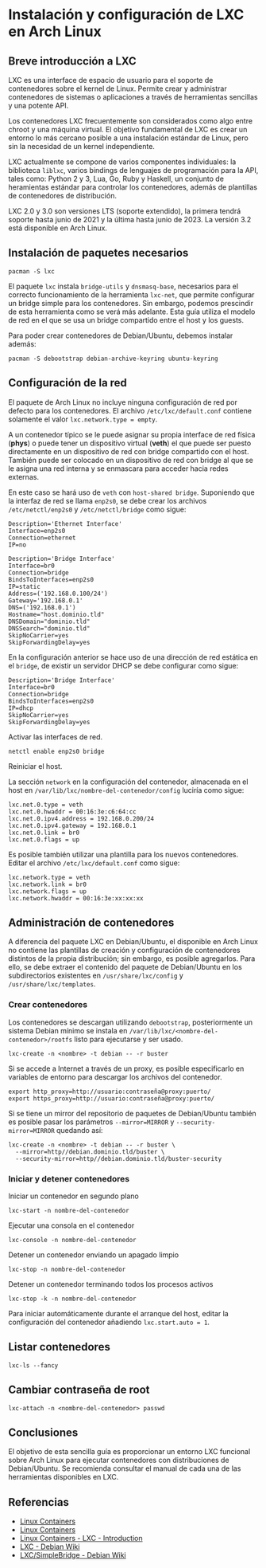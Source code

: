 # Instalación y configuración de LXC en Arch Linux

## Breve introducción a LXC

LXC es una interface de espacio de usuario para el soporte de contenedores sobre el kernel de Linux. Permite crear y administrar contenedores de sistemas o aplicaciones a través de herramientas sencillas y una potente API.

Los contenedores LXC frecuentemente son considerados como algo entre chroot y una máquina virtual. El objetivo fundamental de LXC es crear un entorno lo más cercano posible a una instalación estándar de Linux, pero sin la necesidad de un kernel independiente.

LXC actualmente se compone de varios componentes individuales: la biblioteca `liblxc`, varios bindings de lenguajes de programación para la API, tales como: Python 2 y 3, Lua, Go, Ruby y Haskell, un conjunto de heramientas estándar para controlar los contenedores, además de plantillas de contenedores de distribución.

LXC 2.0 y 3.0 son versiones LTS (soporte extendido), la primera tendrá soporte hasta junio de 2021 y la última hasta junio de 2023. La versión 3.2 está disponible en Arch Linux.

## Instalación de paquetes necesarios

```
pacman -S lxc
```

El paquete `lxc` instala `bridge-utils` y `dnsmasq-base`, necesarios para el correcto funcionamiento de la herramienta `lxc-net`, que permite configurar un bridge simple para los contenedores. Sin embargo, podemos prescindir de esta herramienta como se verá más adelante. Esta guía utiliza el modelo de red en el que se usa un bridge compartido entre el host y los guests.

Para poder crear contenedores de Debian/Ubuntu, debemos instalar además:

```
pacman -S debootstrap debian-archive-keyring ubuntu-keyring
```

## Configuración de la red

El paquete de Arch Linux no incluye ninguna configuración de red por defecto para los contenedores. El archivo `/etc/lxc/default.conf` contiene solamente el valor `lxc.network.type = empty`.

A un contenedor típico se le puede asignar su propia interface de red física (**phys**) o puede tener un dispositivo virtual (**veth**) el que puede ser puesto directamente en un dispositivo de red con bridge compartido con el host. También puede ser colocado en un dispositivo de red con bridge al que se le asigna una red interna y se enmascara para acceder hacia redes externas.

En este caso se hará uso de `veth` con `host-shared bridge`. Suponiendo que la interfaz de red se llama `enp2s0`, se debe crear los archivos `/etc/netctl/enp2s0` y `/etc/netctl/bridge` como sigue: 

```
Description='Ethernet Interface'
Interface=enp2s0
Connection=ethernet
IP=no
```

```
Description='Bridge Interface'
Interface=br0
Connection=bridge
BindsToInterfaces=enp2s0
IP=static
Address=('192.168.0.100/24')
Gateway='192.168.0.1'
DNS=('192.168.0.1')
Hostname="host.dominio.tld"
DNSDomain="dominio.tld"
DNSSearch="dominio.tld"
SkipNoCarrier=yes
SkipForwardingDelay=yes
```

En la configuración anterior se hace uso de una dirección de red estática en el `bridge`, de existir un servidor DHCP se debe configurar como sigue:

```
Description='Bridge Interface'
Interface=br0
Connection=bridge
BindsToInterfaces=enp2s0
IP=dhcp
SkipNoCarrier=yes
SkipForwardingDelay=yes
```

Activar las interfaces de red.

`netctl enable enp2s0 bridge`

Reiniciar el host.

La sección `network` en la configuración del contenedor, almacenada en el host en `/var/lib/lxc/nombre-del-contenedor/config` luciría como sigue:

```
lxc.net.0.type = veth
lxc.net.0.hwaddr = 00:16:3e:c6:64:cc
lxc.net.0.ipv4.address = 192.168.0.200/24
lxc.net.0.ipv4.gateway = 192.168.0.1
lxc.net.0.link = br0
lxc.net.0.flags = up
```

Es posible también utilizar una plantilla para los nuevos contenedores. Editar el archivo `/etc/lxc/default.conf` como sigue:

```
lxc.network.type = veth
lxc.network.link = br0
lxc.network.flags = up
lxc.network.hwaddr = 00:16:3e:xx:xx:xx
```

## Administración de contenedores

A diferencia del paquete LXC en Debian/Ubuntu, el disponible en Arch Linux no contiene las plantillas de creación y configuración de contenedores distintos de la propia distribución; sin embargo, es posible agregarlos. Para ello, se debe extraer el contenido del paquete de Debian/Ubuntu en los subdirectorios existentes en `/usr/share/lxc/config` y `/usr/share/lxc/templates`.

### Crear contenedores

Los contenedores se descargan utilizando `debootstrap`, posteriormente un sistema Debian mínimo se instala en `/var/lib/lxc/<nombre-del-contenedor>/rootfs` listo para ejecutarse y ser usado.

```
lxc-create -n <nombre> -t debian -- -r buster
```

Si se accede a Internet a través de un proxy, es posible especificarlo en variables de entorno para descargar los archivos del contenedor.

```
export http_proxy=http://usuario:contraseña@proxy:puerto/
export https_proxy=http://usuario:contraseña@proxy:puerto/
```

Si se tiene un mirror del repositorio de paquetes de Debian/Ubuntu también es posible pasar los parámetros `--mirror=MIRROR` y `--security-mirror=MIRROR` quedando así:

```
lxc-create -n <nombre> -t debian -- -r buster \
  --mirror=http//debian.dominio.tld/buster \
  --security-mirror=http//debian.dominio.tld/buster-security
```

### Iniciar y detener contenedores

Iniciar un contenedor en segundo plano

```
lxc-start -n nombre-del-contenedor
```

Ejecutar una consola en el contenedor

```
lxc-console -n nombre-del-contenedor
```

Detener un contenedor enviando un apagado limpio

```
lxc-stop -n nombre-del-contenedor
```

Detener un contenedor terminando todos los procesos activos

```
lxc-stop -k -n nombre-del-contenedor
```

Para iniciar automáticamente durante el arranque del host, editar la configuración del contenedor añadiendo `lxc.start.auto = 1`.

## Listar contenedores

```
lxc-ls --fancy
```

## Cambiar contraseña de root

```
lxc-attach -n <nombre-del-contenedor> passwd
```

## Conclusiones

El objetivo de esta sencilla guía es proporcionar un entorno LXC funcional sobre Arch Linux para ejecutar contenedores con distribuciones de Debian/Ubuntu. Se recomienda consultar el manual de cada una de las herramientas disponibles en LXC.

## Referencias

* [Linux Containers](https://wiki.archlinux.org/index.php/Linux_Containers)
* [Linux Containers](https://linuxcontainers.org/)
* [Linux Containers - LXC - Introduction](https://linuxcontainers.org/lxc/introduction/)
* [LXC - Debian Wiki](https://wiki.debian.org/LXC)
* [LXC/SimpleBridge - Debian Wiki](https://wiki.debian.org/LXC/SimpleBridge)
